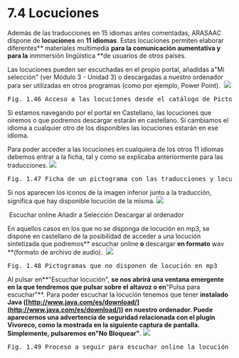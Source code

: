 
# 7.4 Locuciones

Además de las traducciones en 15 idiomas antes comentadas, ARASAAC dispone de **locuciones** en **11 idiomas**. Estas locuciones permiten elaborar diferentes** materiales multimedia **para la comunicación aumentativa y para la** inmmersión ling&uuml;ística **de usuarios de otros países.&nbsp;

Las locuciones pueden ser escuchadas en el propio portal, a&ntilde;adidas a"Mi selección" (ver Módulo 3 - Unidad 3) o descargadas a nuestro ordenador para ser utilizadas en otros programas (como por ejemplo, Power Point).&nbsp;
![](https://lh5.googleusercontent.com/-1LKEoyOzYkE/UicaCQ2zZSI/AAAAAAAABQ4/H0IzGwjIHjc/w1043-h385-no/locuciones_2.png)
<td style="text-align: center;"><pre>Fig. 1.46 Acceso a las locuciones desde el catálogo de Pictogramas en color</pre></td>

Si estamos navegando por el portal en Castellano, las locuciones que oiremos o que podremos descargar estarán en castellano. Si cambiamos el idioma a cualquier otro de los disponibles las locuciones estarán en ese idioma.&nbsp;

Para poder acceder a las locuciones en cualquiera de los otros 11 idiomas debemos entrar a la ficha, tal y como se explicaba anteriormente para las traducciones.
![](https://lh3.googleusercontent.com/-lIXdGjcO2tc/UihTupxzSoI/AAAAAAAABRQ/gxh2OFH22bE/w690-h553-no/locuciones_3.png)
<td style="text-align: center;"><pre>Fig. 1.47 Ficha de un pictograma con las traducciones y locuciones disponibles</pre></td>

Si nos aparecen los iconos de la imagen inferior junto a la traducción, significa que hay disponible locución de la misma.
![](https://lh6.googleusercontent.com/R8-tEOfSfU_ga6oCqJRfxNfxHljZtZic4_L0EsFuvPo=w198-h187-p-no)
<td style="text-align: center;">&nbsp;Escuchar online</td><td style="text-align: center;">&nbsp;A&ntilde;adir a Selección</td><td style="text-align: center;">&nbsp;Descargar al ordenador</td>

En aquellos casos en los que no se disponga de locución en mp3, se dispone en castellano de la posibilidad de acceder a una locución sintetizada que podremos** escuchar online **o** descargar **en formato** wav **(formato de archivo de audio).&nbsp;
![](https://lh3.googleusercontent.com/-_KideiUUG38/UihY9t7NrmI/AAAAAAAABSQ/xDIkdht1aZ4/w773-h227-no/locuciones_4.png)
<td style="text-align: center;"><pre>Fig. 1.48 Pictogramas que no disponen de locución en mp3</pre></td>

Al pulsar en**"Escuchar locución", **se nos abrirá una ventana emergente en la que tendremos que pulsar sobre el altavoz o en**"Pulsa para escuchar"**. Para poder escuchar la locución tenemos que tener&nbsp;**instalado Java **([http://www.java.com/es/download/](http://www.java.com/es/download/)) en nuestro ordenador. Puede aparecernos una** advertencia de seguridad **relacionada con el plugin Vivoreco, como la mostrada en la siguiente captura de pantalla. Simplemente, pulsaremos en**"No Bloquear"**.
![](https://lh3.googleusercontent.com/-Gk9UOkqqO8Q/UihavV9oMzI/AAAAAAAABSk/wnNpGGmHsys/w1044-h436-no/locuciones_5.png)
<td style="text-align: center;"><pre>Fig. 1.49 Proceso a seguir para escuchar online la locución en castellano procedente del sintetizador</pre></td>

